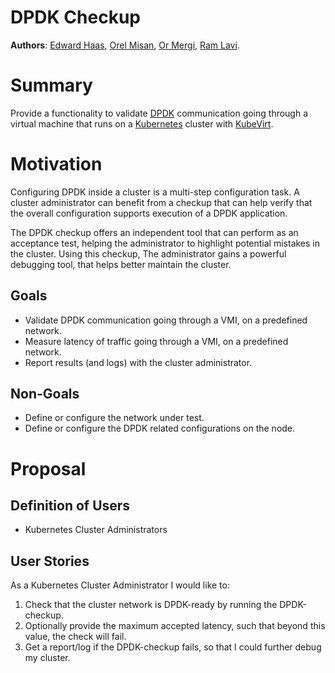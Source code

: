 DPDK Checkup
=

**Authors**: [Edward Haas](https://github.com/eddev), [Orel Misan](https://github.com/orelmisan), [Or Mergi](https://github.com/ormergi), [Ram Lavi](https://github.com/RamLavi).

# Summary

Provide a functionality to validate [DPDK](https://www.dpdk.org/) communication going through a virtual machine that runs on a [Kubernetes](https://kubernetes.io/) cluster with [KubeVirt](https://kubevirt.io/).

# Motivation

Configuring DPDK inside a cluster is a multi-step configuration task. A cluster administrator can benefit from a checkup that can help verify that the overall configuration supports execution of a DPDK application.

The DPDK checkup offers an independent tool that can perform as an acceptance test, helping the administrator to highlight potential mistakes in the cluster.
Using this checkup, The administrator gains a powerful debugging tool, that helps better maintain the cluster.

## Goals

* Validate DPDK communication going through a VMI, on a predefined network.
* Measure latency of traffic going through a VMI, on a predefined network.
* Report results (and logs) with the cluster administrator.

## Non-Goals

* Define or configure the network under test.
* Define or configure the DPDK related configurations on the node.

# Proposal

## Definition of Users
* Kubernetes Cluster Administrators

## User Stories

As a Kubernetes Cluster Administrator I would like to:
1. Check that the cluster network is DPDK-ready by running the DPDK-checkup.
2. Optionally provide the maximum accepted latency, such that beyond this value, the check will fail.
3. Get a report/log if the DPDK-checkup fails, so that I could further debug my cluster.
